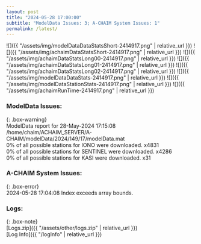 ```yaml
---
layout: post
title: "2024-05-28 17:00:00"
subtitle: "ModelData Issues: 3; A-CHAIM System Issues: 1"
permalink: /latest/
---
```


![]({{ "/assets/img/modelDataDataStatsShort-2414917.png" | relative_url }})
![]({{ "/assets/img/achaimDataStatsShort-2414917.png" | relative_url }})
![]({{ "/assets/img/achaimDataStatsLong00-2414917.png" | relative_url }})
![]({{ "/assets/img/achaimDataStatsLong01-2414917.png" | relative_url }})
![]({{ "/assets/img/achaimDataStatsLong02-2414917.png" | relative_url }})
![]({{ "/assets/img/modelDataDataStats-2414917.png" | relative_url }})
![]({{ "/assets/img/modelDataStationStats-2414917.png" | relative_url }})
![]({{ "/assets/img/achaimRunTime-2414917.png" | relative_url }})


### ModelData Issues:  
  
{: .box-warning}  
 ModelData report for 28-May-2024 17:15:08   
 /home/chaim/ACHAIM_SERVER/A-CHAIM/modelData/2024/149/17/modelData.mat   
 0% of all possible stations for IONO were downloaded. x4831   
 0% of all possible stations for SENTINEL were downloaded. x4286   
 0% of all possible stations for KASI were downloaded. x31   
  
### A-CHAIM System Issues:  
  
{: .box-error}  
2024-05-28 17:04:08 Index exceeds array bounds.  

### Logs:  
  
{: .box-note}  
[Logs.zip]({{ "/assets/other/logs.zip" | relative_url }})  
[Log Info]({{ "/logInfo" | relative_url }})  

